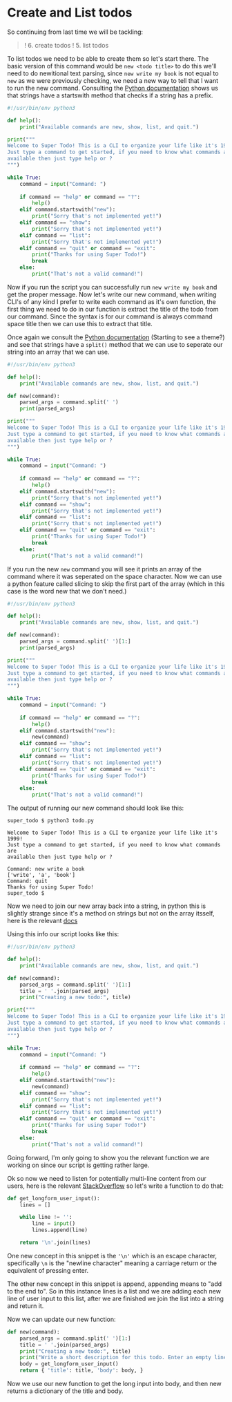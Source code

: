 # Create and List todos
So continuing from last time we will be tackling:

>! 6. create todos
>! 5. list todos

To list todos we need to be able to create them so let's start there.
The basic version of this command would be `new <todo title>` to do this we'll
need to do newitional text parsing, since `new write my book` is not equal to
`new` as we were previously checking, we need a new way to tell that I want to
run the new command. Consulting the [Python documentation](https://docs.python.org/3/library/stdtypes.html?highlight=starts#str.startswith)
shows us that strings have a startswith method that checks if a string has a prefix.

```python
#!/usr/bin/env python3

def help():
    print("Available commands are new, show, list, and quit.")

print("""
Welcome to Super Todo! This is a CLI to organize your life like it's 1999!
Just type a command to get started, if you need to know what commands are
available then just type help or ?
""")

while True:
    command = input("Command: ")
    
    if command == "help" or command == "?":
        help()
    elif command.startswith("new"):
        print("Sorry that's not implemented yet!")
    elif command == "show":
        print("Sorry that's not implemented yet!")
    elif command == "list":
        print("Sorry that's not implemented yet!")
    elif command == "quit" or command == "exit":
        print("Thanks for using Super Todo!")
        break
    else:
        print("That's not a valid command!")
```

Now if you run the script you can successfully run `new write my book` and get
the proper message. Now let's write our new command, when writing CLI's of
any kind I prefer to write each command as it's own function, the first thing we
need to do in our function is extract the title of the todo from our command.
Since the syntax is for our command is always command space title then we can
use this to extract that title.

Once again we consult the [Python documentation](https://docs.python.org/3/library/stdtypes.html?highlight=starts#str.split) 
(Starting to see a theme?) and see that strings have a `split()` method that we
can use to seperate our string into an array that we can use.

```python
#!/usr/bin/env python3

def help():
    print("Available commands are new, show, list, and quit.")

def new(command):
    parsed_args = command.split(' ')
    print(parsed_args)

print("""
Welcome to Super Todo! This is a CLI to organize your life like it's 1999!
Just type a command to get started, if you need to know what commands are
available then just type help or ?
""")

while True:
    command = input("Command: ")
    
    if command == "help" or command == "?":
        help()
    elif command.startswith("new"):
        print("Sorry that's not implemented yet!")
    elif command == "show":
        print("Sorry that's not implemented yet!")
    elif command == "list":
        print("Sorry that's not implemented yet!")
    elif command == "quit" or command == "exit":
        print("Thanks for using Super Todo!")
        break
    else:
        print("That's not a valid command!")
```

If you run the new `new` command you will see it prints an array of the command
where it was seperated on the space character. Now we can use a python feature
called slicing to skip the first part of the array (which in this case is 
the word new that we don't need.)

```python
#!/usr/bin/env python3

def help():
    print("Available commands are new, show, list, and quit.")

def new(command):
    parsed_args = command.split(' ')[1:]
    print(parsed_args)

print("""
Welcome to Super Todo! This is a CLI to organize your life like it's 1999!
Just type a command to get started, if you need to know what commands are
available then just type help or ?
""")

while True:
    command = input("Command: ")
    
    if command == "help" or command == "?":
        help()
    elif command.startswith("new"):
        new(command)
    elif command == "show":
        print("Sorry that's not implemented yet!")
    elif command == "list":
        print("Sorry that's not implemented yet!")
    elif command == "quit" or command == "exit":
        print("Thanks for using Super Todo!")
        break
    else:
        print("That's not a valid command!")
```

The output of running our new command should look like this:

```
super_todo $ python3 todo.py

Welcome to Super Todo! This is a CLI to organize your life like it's 1999!
Just type a command to get started, if you need to know what commands are
available then just type help or ?

Command: new write a book
['write', 'a', 'book']
Command: quit
Thanks for using Super Todo!
super_todo $
```

Now we need to join our new array back into a string, in python this is slightly
strange since it's a method on strings but not on the array itsself, here
is the relevant [docs](https://docs.python.org/3/library/stdtypes.html?highlight=starts#str.join)

Using this info our script looks like this:

```python
#!/usr/bin/env python3

def help():
    print("Available commands are new, show, list, and quit.")

def new(command):
    parsed_args = command.split(' ')[1:]
    title = ' '.join(parsed_args)
    print("Creating a new todo:", title)

print("""
Welcome to Super Todo! This is a CLI to organize your life like it's 1999!
Just type a command to get started, if you need to know what commands are
available then just type help or ?
""")

while True:
    command = input("Command: ")
    
    if command == "help" or command == "?":
        help()
    elif command.startswith("new"):
        new(command)
    elif command == "show":
        print("Sorry that's not implemented yet!")
    elif command == "list":
        print("Sorry that's not implemented yet!")
    elif command == "quit" or command == "exit":
        print("Thanks for using Super Todo!")
        break
    else:
        print("That's not a valid command!")
```

Going forward, I'm only going to show you the relevant function we are working
on since our script is getting rather large.

Ok so now we need to listen for potentially multi-line content from our users,
here is the relevant [StackOverflow](http://stackoverflow.com/questions/17016240/multiline-user-input-python)
so let's write a function to do that: 

```python
def get_longform_user_input():
    lines = []

    while line != '':
        line = input()
        lines.append(line)

    return '\n'.join(lines)
```

One new concept in this snippet is the `'\n'` which is an escape character,
specifically `\n` is the "newline character" meaning a carriage return or the
equivalent of pressing enter.

The other new concept in this snippet is append, appending means to "add to the
end to". So in this instance lines is a list and we are adding each new line of
user input to this list, after we are finished we join the list into a string and
return it.

Now we can update our new function:

```python
def new(command):
    parsed_args = command.split(' ')[1:]
    title = ' '.join(parsed_args)
    print("Creating a new todo:", title)
    print("Write a short description for this todo. Enter an empty line when finished.")
    body = get_longform_user_input()
    return { 'title': title, 'body': body, }
```

Now we use our new function to get the long input into body, and then new returns
a dictionary of the title and body.
